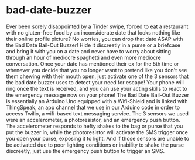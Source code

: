 # bad-date-buzzer
Ever been sorely disappointed by a Tinder swipe, forced to eat a restaurant with no gluten-free food by an inconsiderate date that looks nothing like their online profile picture?   No worries, you can drop that date ASAP with the Bad Date Bail-Out Buzzer! Hide it discreetly in a purse or a briefcase and bring it with you on a date and never have to worry about sitting through an hour of mediocre spaghetti and even more mediocre conversation. Once your date has mentioned their ex for the 5th time or whenever you decide that you no longer want to pretend like you don't see them chewing with their mouth open, just activate one of the 3 sensors that the bad date buzzer uses to detect your need for escape! Your phone will ring once the text is received, and you can use your acting skills to react to the emergency message now on your phone! The Bad Date Bail-Out Buzzer is essentially an Arduino Uno equipped with a Wifi-Shield and is linked with ThingSpeak, an app channel that we use in our Arduino code in order to access Twilio, a wifi-based text messaging service. The 3 sensors we used were an accelerometer, a photoresistor, and an emergency push button.   The accelerometer responds to hefty shakes to the bag or purse that you put the buzzer in, while the photoresistor will activate the SMS trigger once you open your purse, exposing it to light. And if those sensors are unable to be activated due to poor lighting conditions or inability to shake the purse discreetly, just use the emergency push button to trigger an SMS. 
